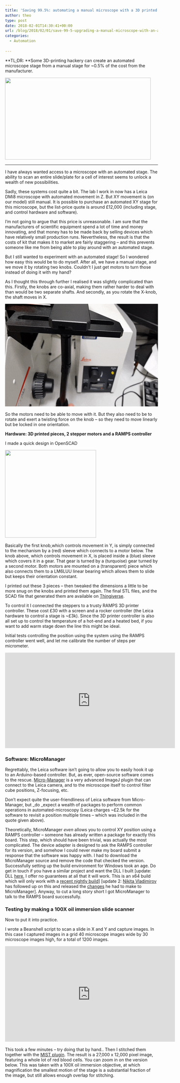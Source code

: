 ```yaml
---
title: 'Saving 99.5%: automating a manual microscope with a 3D printed adapter'
author: theo
type: post
date: 2018-02-01T14:30:41+00:00
url: /blog/2018/02/01/save-99-5-upgrading-a-manual-microscope-with-an-automated-stage-for-60/
categories:
  - Automation

---
```

**TL;DR: **Some 3D-printing hackery can create an automated microscope stage from a manual stage for ~0.5% of the cost from the manufacturer.

<img class="alignnone size-full wp-image-80" src="/post/archive_posts/old_wp_images/wp-content/uploads/2018/01/giphy3.gif" alt="" width="480" height="270" /> 

* * *

I have always wanted access to a microscope with an automated stage. The ability to scan an entire slide/plate for a cell of interest seems to unlock a wealth of new possibilities.

Sadly, these systems cost quite a bit. The lab I work in now has a Leica DMi8 microscope with automated movement in Z. But XY movement is (on our model) still manual. It is possible to purchase an automated XY stage for this microscope, but the list-price quote is around £12,000 (including stage, and control hardware and software).

I&#8217;m not going to argue that this price is unreasonable. I am sure that the manufacturers of scientific equipment spend a lot of time and money innovating, and that money has to be made back by selling devices which have relatively small production runs. Nevertheless, the result is that the costs of kit that makes it to market are fairly staggering &#8211; and this prevents someone like me from being able to play around with an automated stage.

But I still wanted to experiment with an automated stage! So I wondered how easy this would be to do myself. After all, we have a manual stage, and we move it by rotating two knobs. Couldn&#8217;t I just get motors to turn those instead of doing it with my hand?

As I thought this through further I realised it was slightly complicated than this. Firstly, the knobs are co-axial, making them rather harder to deal with than would be two separate shafts. And secondly, as you rotate the X-knob, the shaft moves in X.

<img class="alignnone wp-image-62 size-full" src="/post/archive_posts/old_wp_images/wp-content/uploads/2018/01/ezgif-1-2c888ba693.gif" alt="" width="600" height="338" /> 

So the motors need to be able to move with it. But they also need to be to rotate and exert a twisting force on the knob &#8211; so they need to move linearly but be locked in one orientation.

**Hardware: 3D printed pieces, 2 stepper motors and a RAMPS controller**

I made a quick design in OpenSCAD

<img class="alignnone size-medium wp-image-64" src="/post/archive_posts/old_wp_images/wp-content/uploads/2018/01/design-300x289.png" alt="" width="300" height="289" srcset="/post/archive_posts/old_wp_images/wp-content/uploads/2018/01/design-300x289.png 300w, /post/archive_posts/old_wp_images/wp-content/uploads/2018/01/design.png 500w" sizes="(max-width: 300px) 85vw, 300px" /> 

Basically the first knob,which controls movement in Y, is simply connected to the mechanism by a (red) sleeve which connects to a motor below. The knob above, which controls movement in X, is placed inside a (blue) sleeve which covers it in a gear. That gear is turned by a (turquoise) gear turned by a second motor. Both motors are mounted on a (transparent) piece which also connects them to a LM6LUU linear bearing which allows them to slide but keeps their orientation constant.

I printed out these 3 pieces &#8211; then tweaked the dimensions a little to be more snug on the knobs and printed them again. The final STL files, and the SCAD file that generated them are available on [Thingiverse][1].

To control it I connected the steppers to a trusty RAMPS 3D printer controller. These cost £30 with a screen and a rocker controller (the Leica hardware to control a stage is ~£3k). Since the 3D printer controller is also all set up to control the temperature of a hot-end and a heated bed, if you want to add warm stage down the line this might be ideal.

Initial tests controlling the position using the system using the RAMPS controller went well, and let me calibrate the number of steps per micrometer.

<p><iframe src="https://www.youtube.com/embed/qiW8ZmzKFb0" width="560" height="315" frameborder="0" allowfullscreen="allowfullscreen"></iframe></p>

### Software: MicroManager

Regrettably, the Leica software isn&#8217;t going to allow you to easily hook it up to an Arduino-based controller. But, as ever, open-source software comes to the rescue. [Micro-Manager][2] is a very advanced ImageJ plugin that can connect to the Leica camera, and to the microscope itself to control filter cube positions, Z-focusing, etc.

Don&#8217;t expect quite the user-friendliness of Leica software from Micro-Manager, but _do _expect a wealth of packages to perform common operations in automated-microscopy (Leica charges ~£2.5k for the software to revisit a position multiple times &#8211; which was included in the quote given above).

Theoretically, MicroManager _even_ allows you to control XY position using a RAMPS controller &#8211; someone has already written a package for exactly this board. This step, which should have been trivial, was actually the most complicated. The device adapter is designed to ask the RAMPS controller for its version, and somehow I could never make my board submit a response that the software was happy with. I had to download the MicroManager source and remove the code that checked the version. Successfully setting up the build environment for Windows took an age. Do get in touch if you have a similar project and want the DLL I built [update: DLL [here][3], I offer no guarantees at all that it will work. This is an x64 build which will only work with a [recent nightly build][4]] [update 2: [Nikita Vladimirov][5] has followed up on this and released the [changes][6] he had to make to MicroManager]. Anyway, to cut a long story short I got MicroManager to talk to the RAMPS board successfully.

### Testing by making a 100X oil immersion slide scanner

Now to put it into practice.

I wrote a Beanshell script to scan a slide in X and Y and capture images. In this case I captured images in a grid 40 microscope images wide by 30 microscope images high, for a total of 1200 images.

<p><iframe src="https://www.youtube.com/embed/hqaQOWkytuY" width="560" height="315" frameborder="0" allowfullscreen="allowfullscreen"></iframe></p>

This took a few minutes &#8211; try doing that by hand.. Then I stitched them together with the [MIST plugin][7]. The result is a 27,000 x 12,000 pixel image, featuring a whole lot of red blood cells. You can zoom in on the version below. This was taken with a 100X oil immersion objective, at which magnification the smallest motion of the stage is a substantial fraction of the image, but still allows enough overlap for stitching.



<p><script src="https://scripts.sirv.com/sirv.js"></script></p>
<div class="Sirv" style="height: 400px; width: 100%;" data-effect="zoom"><img data-src="https://smoncett.sirv.com/huge2%20copy.jpg" /></div>

Fun! Still a bit more experimenting to do, but I&#8217;m hoping to get this acquiring tagged proteins from 96-well plates.

_Caveat for anyone who tries to implement this: obviously be very careful not to create significant non-twisting forces on the coaxial knobs &#8211; you don&#8217;t want to damage your stage and ruin the alignment._

 [1]: https://www.thingiverse.com/thing:2778053
 [2]: https://micro-manager.org
 [3]: /post/archive_posts/old_wp_images/wp-content/mmgr_dal_RAMPS.dll
 [4]: http://valelab4.ucsf.edu/~MM/nightlyBuilds/1.4/Windows/MMSetup_64bit_1.4.23_20180131.exe
 [5]: https://twitter.com/nvladimus/status/1050047856135073792
 [6]: https://github.com/nvladimus/micro-manager
 [7]: https://www.nature.com/articles/s41598-017-04567-y